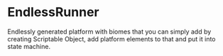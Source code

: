 # EndlessRunner
Endlessly generated platform with biomes that you can simply add by creating Scriptable Object, add platform elements to that and put it into state machine.
